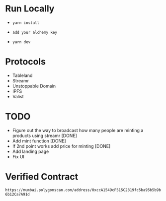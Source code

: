 # Run Locally

- `yarn install`

- `add your alchemy key`

- `yarn dev`

# Protocols

- Tableland
- Streamr
- Unstoppable Domain
- IPFS
- Valist

# TODO

- Figure out the way to broadcast how many people are minting a products using streamr [DONE]
- Add mint function [DONE]
- If 2nd point works add price for minting [DONE]
- Add landing page
- Fix UI

# Verified Contract

`https://mumbai.polygonscan.com/address/0xccA1549cF515C2319fc5ba95b5b9b6b12Ca7A91d`
